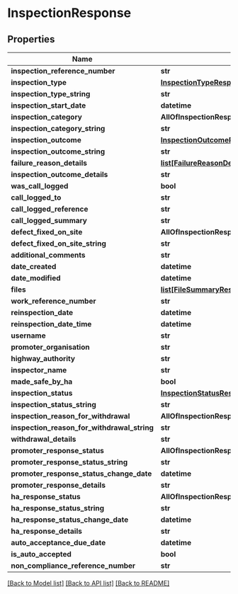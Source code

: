# InspectionResponse

## Properties
Name | Type | Description | Notes
------------ | ------------- | ------------- | -------------
**inspection_reference_number** | **str** |  | 
**inspection_type** | [**InspectionTypeResponse**](InspectionTypeResponse.md) |  | 
**inspection_type_string** | **str** |  | 
**inspection_start_date** | **datetime** |  | 
**inspection_category** | **AllOfInspectionResponseInspectionCategory** |  | [optional] 
**inspection_category_string** | **str** |  | [optional] 
**inspection_outcome** | [**InspectionOutcomeResponse**](InspectionOutcomeResponse.md) |  | 
**inspection_outcome_string** | **str** |  | 
**failure_reason_details** | [**list[FailureReasonDetailsResponse]**](FailureReasonDetailsResponse.md) |  | [optional] 
**inspection_outcome_details** | **str** |  | [optional] 
**was_call_logged** | **bool** |  | [optional] 
**call_logged_to** | **str** |  | [optional] 
**call_logged_reference** | **str** |  | [optional] 
**call_logged_summary** | **str** |  | [optional] 
**defect_fixed_on_site** | **AllOfInspectionResponseDefectFixedOnSite** |  | [optional] 
**defect_fixed_on_site_string** | **str** |  | [optional] 
**additional_comments** | **str** |  | [optional] 
**date_created** | **datetime** |  | 
**date_modified** | **datetime** |  | 
**files** | [**list[FileSummaryResponse]**](FileSummaryResponse.md) |  | [optional] 
**work_reference_number** | **str** |  | 
**reinspection_date** | **datetime** |  | [optional] 
**reinspection_date_time** | **datetime** |  | [optional] 
**username** | **str** |  | 
**promoter_organisation** | **str** |  | 
**highway_authority** | **str** |  | 
**inspector_name** | **str** |  | [optional] 
**made_safe_by_ha** | **bool** |  | [optional] 
**inspection_status** | [**InspectionStatusResponse**](InspectionStatusResponse.md) |  | 
**inspection_status_string** | **str** |  | 
**inspection_reason_for_withdrawal** | **AllOfInspectionResponseInspectionReasonForWithdrawal** |  | [optional] 
**inspection_reason_for_withdrawal_string** | **str** |  | [optional] 
**withdrawal_details** | **str** |  | [optional] 
**promoter_response_status** | **AllOfInspectionResponsePromoterResponseStatus** |  | [optional] 
**promoter_response_status_string** | **str** |  | [optional] 
**promoter_response_status_change_date** | **datetime** |  | [optional] 
**promoter_response_details** | **str** |  | [optional] 
**ha_response_status** | **AllOfInspectionResponseHaResponseStatus** |  | [optional] 
**ha_response_status_string** | **str** |  | [optional] 
**ha_response_status_change_date** | **datetime** |  | [optional] 
**ha_response_details** | **str** |  | [optional] 
**auto_acceptance_due_date** | **datetime** |  | [optional] 
**is_auto_accepted** | **bool** |  | 
**non_compliance_reference_number** | **str** |  | [optional] 

[[Back to Model list]](../README.md#documentation-for-models) [[Back to API list]](../README.md#documentation-for-api-endpoints) [[Back to README]](../README.md)

